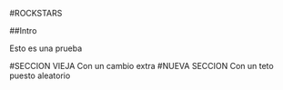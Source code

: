 #ROCKSTARS

##Intro

Esto es una prueba


#SECCION VIEJA
 Con un cambio extra
#NUEVA SECCION
 Con un teto puesto aleatorio

